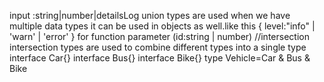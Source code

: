 
input :string|number|detailsLog
union types are used when we have multiple data types
it can be used in objects as well.like this
{
 level:"info" | 'warn' | 'error'
}
for function parameter (id:string | number)
//intersection
intersection types are used to combine different types into a single type
interface Car{}
interface Bus{}
interface Bike{}
type Vehicle=Car & Bus & Bike